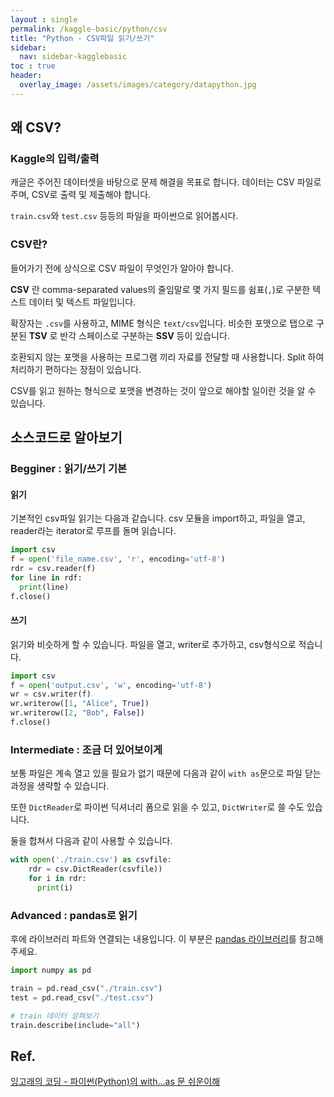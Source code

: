 ```yaml
---
layout : single
permalink: /kaggle-basic/python/csv
title: "Python - CSV파일 읽기/쓰기"
sidebar:
  nav: sidebar-kagglebasic
toc : true
header:
  overlay_image: /assets/images/category/datapython.jpg
---
```


## 왜 CSV?

### Kaggle의 입력/출력

캐글은 주어진 데이터셋을 바탕으로 문제 해결을 목표로 합니다.
데이터는 CSV 파일로 주며, CSV로 출력 및 제출해야 합니다.

`train.csv`와 `test.csv` 등등의 파일을 파이썬으로 읽어봅시다.

### CSV란?

들어가기 전에 상식으로 CSV 파일이 무엇인가 알아야 합니다.

**CSV** 란 comma-separated values의 줄임말로 몇 가지 필드를 쉼표(`,`)로 구분한 텍스트 데이터 및 텍스트 파일입니다.

확장자는 `.csv`를 사용하고, MIME 형식은 `text/csv`입니다.
비슷한 포맷으로 탭으로 구분된 **TSV** 로 반각 스페이스로 구분하는 **SSV** 등이 있습니다.

호환되지 않는 포맷을 사용하는 프로그램 끼리 자료를 전달할 때 사용합니다.
Split 하여 처리하기 편하다는 장점이 있습니다.

CSV를 읽고 원하는 형식으로 포맷을 변경하는 것이 앞으로 해야할 일이란 것을 알 수 있습니다.

## 소스코드로 알아보기

### Begginer : 읽기/쓰기 기본

#### 읽기

기본적인 csv파일 읽기는 다음과 같습니다.
csv 모듈을 import하고, 파일을 열고, reader라는 iterator로 루프를 돌며 읽습니다.

```python
import csv
f = open('file_name.csv', 'r', encoding='utf-8')
rdr = csv.reader(f)
for line in rdf:
  print(line)
f.close()
```

#### 쓰기

읽기와 비슷하게 할 수 있습니다.
파일을 열고, writer로 추가하고, csv형식으로 적습니다.

``` python
import csv    
f = open('output.csv', 'w', encoding='utf-8')
wr = csv.writer(f)
wr.writerow([1, "Alice", True])
wr.writerow([2, "Bob", False])
f.close()
```

### Intermediate : 조금 더 있어보이게

보통 파일은 계속 열고 있을 필요가 없기 때문에 다음과 같이
`with as`문으로 파일 닫는 과정을 생략할 수 있습니다.

또한 `DictReader`로 파이썬 딕셔너리 폼으로 읽을 수 있고, `DictWriter`로 쓸 수도 있습니다.

둘을 합쳐서 다음과 같이 사용할 수 있습니다.

``` python
with open('./train.csv') as csvfile:
    rdr = csv.DictReader(csvfile))
    for i in rdr:
      print(i)
```


### Advanced : pandas로 읽기

후에 라이브러리 파트와 연결되는 내용입니다.
이 부분은 [pandas 라이브러리](/kaggle-basic/packages/pandas)를 참고해주세요.

``` python
import numpy as pd

train = pd.read_csv("./train.csv")
test = pd.read_csv("./test.csv")

# train 데이터 살펴보기
train.describe(include="all")
```

## Ref.

[잉고래의 코딩 - 파이썬(Python)의 with...as 문 쉬운이해](http://ingorae.tistory.com/505)
